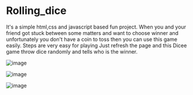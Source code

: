 # Rolling_dice
It's a simple html,css and javascript based fun project. When you and your friend got stuck between some matters and want to choose winner and unfortunately you don't have a coin to toss then you can  use this game easily.
Steps are very easy for playing
Just refresh the page and this Dicee game throw dice randomly and tells who is the winner.

![image](https://user-images.githubusercontent.com/92216225/210838898-10d4e0ae-4abc-4ddb-8dbd-1c6115420e49.png)

![image](https://user-images.githubusercontent.com/92216225/210838788-2339f400-b5a6-48d1-9307-356714734aee.png)

![image](https://user-images.githubusercontent.com/92216225/210839037-ba52b828-cce9-47d4-940c-c35233987e5d.png)
